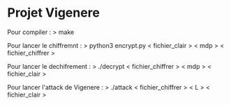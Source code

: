 # Projet Vigenere

Pour compiler : > make

Pour lancer le chiffremnt : > python3 encrypt.py < fichier_clair > < mdp > < fichier_chiffrer >

Pour lancer le dechifrement : > ./decrypt < fichier_chiffrer > < mdp > < fichier_clair >

Pour lancer l'attack de Vigenere : > ./attack < fichier_chiffrer > < L > < fichier_clair >



